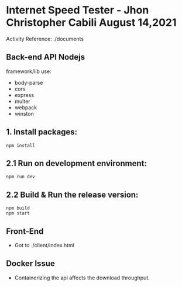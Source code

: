 # Internet Speed Tester - Jhon Christopher Cabili August 14,2021
Activity Reference: ./documents

## Back-end API Nodejs
framework/lib use: 
- body-parse
- cors
- express
- multer
- webpack
- winston

## 1. Install packages:
```
npm install
```
## 2.1 Run on development environment: 
```
npm run dev
```

## 2.2 Build & Run the release version:
```
npm build
npm start
```


## Front-End 
- Got to ./client/index.html
## Docker Issue
- Containerizing the api affects the download throughput.